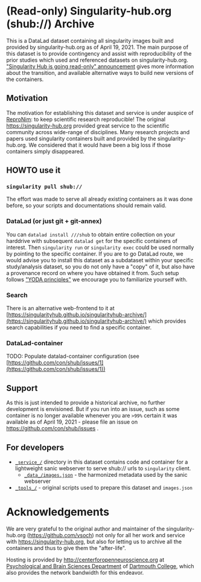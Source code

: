 # (Read-only) Singularity-hub.org (shub://) Archive

This is a DataLad dataset containing all singularity images built and provided by singularity-hub.org as of April 19, 2021.
The main purpose of this dataset is to provide contingency and assist with reproducibility of the prior studies which used and referenced datasets on singularity-hub.org.
["Singularity Hub is going read-only" announcement](https://singularityhub.github.io/singularityhub-docs/2021/going-read-only/) gives more information about the transition, and available alternative ways to build new versions of the containers.

## Motivation

The motivation for establishing this dataset and service is under auspice of [ReproNim](http://repronim.org): to keep scientific research reproducible!
The original https://singularity-hub.org provided great service to the scientific community across wide-range of disciplines.
Many research projects and papers used singularity containers built and provided by the singularity-hub.org.
We considered that it would have been a big loss if those containers simply disappeared.

## HOWTO use it

### `singularity pull shub://`

The effort was made to serve all already existing containers as it was done before, so your scripts and documentations should remain valid.

### DataLad (or just git + git-annex)

You can `datalad install ///shub` to obtain entire collection on your harddrive with subsequent `datalad get` for the specific containers of interest.  Then `singularity run` or `singularity exec` could be used normally by pointing to the specific container.
If you are to go DataLad route, we would advise you to install this dataset as a subdataset within your specific study/analysis dataset, so you do not only have a "copy" of it, but also have a provenance record on where you have obtained it from.
Such setup follows ["YODA principles"](https://github.com/myyoda/myyoda) we encourage you to familiarize yourself with.  

### Search

There is an alternative web-frontend to it at [https://singularityhub.github.io/singularityhub-archive/](https://singularityhub.github.io/singularityhub-archive/) which provides search capabilities if you need to find a specific container.

### DataLad-container

TODO: Populate datalad-container configuration (see [https://github.com/con/shub/issues/1](https://github.com/con/shub/issues/1))

## Support

As this is just intended to provide a historical archive, no further development is envisioned.  But if you run into an issue, such as some container is no longer available whenever you are `>99%` certain it was available as of April 19, 2021 - please file an issue on https://github.com/con/shub/issues .

## For developers

- [`_service_/`](_service_/) directory in this dataset contains code and container for a lightweight sanic webserver to serve shub:// urls to `singularity` client.
  - [`_data_/images.json`](_data_/images.json) - the harmonized metadata used by the sanic webserver
- [`_tools_/`](_tools_/) - original scripts used to prepare this dataset and `images.json`

# Acknowledgements

We are very grateful to the original author and maintainer of the singularity-hub.org (https://github.com/vsoch) not only for all her work and service with https://singularity-hub.org, but also for letting us to archive all the containers and thus to give them the "after-life".

Hosting is provided by http://centerforopenneuroscience.org at [Psychological and Brain Sciences Department](https://pbs.dartmouth.edu) of [Dartmouth College](https://dartmouth.edu/), which also provides the network bandwidth for this endeavor.
